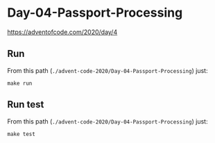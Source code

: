 # Day-04-Passport-Processing
https://adventofcode.com/2020/day/4 

## Run

From this path (`./advent-code-2020/Day-04-Passport-Processing`) just:

`make run`

## Run test

From this path (`./advent-code-2020/Day-04-Passport-Processing`) just:

`make test`
